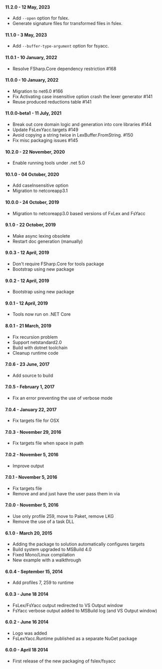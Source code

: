 #### 11.2.0 - 12 May, 2023
* Add `--open` option for fslex.
* Generate signature files for transformed files in fslex.

#### 11.1.0 - 3 May, 2023
* Add `--buffer-type-argument` option for fsyacc.

#### 11.0.1 - 10 January, 2022
* Resolve FSharp.Core dependency restriction #168

#### 11.0.0 - 10 January, 2022
* Migration to net6.0 #166
* Fix Activating case insensitive option crash the lexer generator #141
* Reuse produced reductions table #141

#### 11.0.0-beta1 - 11 July, 2021
* Break out core domain logic and generation into core libraries #144
* Update FsLexYacc.targets #149
* Avoid copying a string twice in LexBuffer.FromString. #150
* Fix misc packaging issues #145

#### 10.2.0 - 22 November, 2020
* Enable running tools under .net 5.0

#### 10.1.0 - 04 October, 2020
* Add caseInsensitive option
* Migration to netcoreapp3.1

#### 10.0.0 - 24 October, 2019
* Migration to netcoreapp3.0 based versions of FxLex and FsYacc

#### 9.1.0 - 22 October, 2019
* Make async lexing obsolete
* Restart doc generation (manually)

#### 9.0.3 - 12 April, 2019
* Don't require FSharp.Core for tools package
* Bootstrap using new package

#### 9.0.2 - 12 April, 2019
* Bootstrap using new package

#### 9.0.1 - 12 April, 2019
* Tools now run on .NET Core

#### 8.0.1 - 21 March, 2019
* Fix recursion problem 
* Support netstandard2.0
* Build with dotnet toolchain
* Cleanup runtime code

#### 7.0.6 - 23 June, 2017
* Add source to build

#### 7.0.5 - February 1, 2017
* Fix an error preventing the use of verbose mode

#### 7.0.4 - January 22, 2017
* Fix targets file for OSX

#### 7.0.3 - November 29, 2016
* Fix targets file when space in path

#### 7.0.2 - November 5, 2016
* Improve output

#### 7.0.1 - November 5, 2016
* Fix targets file
* Remove <Open> and <Module> and just have the user pass them in via <OtherFlags>

#### 7.0.0 - November 5, 2016
* Use only profile 259, move to Paket, remove LKG
* Remove the use of a task DLL

#### 6.1.0 - March 20, 2015
* Adding the package to solution automatically configures targets
* Build system upgraded to MSBuild 4.0
* Fixed Mono/Linux compilation
* New example with a walkthrough

#### 6.0.4 - September 15, 2014
* Add profiles 7, 259 to runtime

#### 6.0.3 - June 18 2014
* FsLex/FsYacc output redirected to VS Output window
* FsYacc verbose output added to MSBuild log (and VS Output window)

#### 6.0.2 - June 16 2014
* Logo was added
* FsLexYacc.Runtime published as a separate NuGet package

#### 6.0.0 - April 18 2014
* First release of the new packaging of fslex/fsyacc
